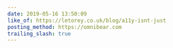```yaml
---
date: 2019-05-16 13:50:09
like_of: https://letorey.co.uk/blog/a11y-isnt-just
posting_method: https://omnibear.com
trailing_slash: true
---
```

